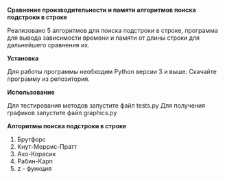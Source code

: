 **Сравнение производительности и памяти алгоритмов поиска подстроки в строке**

Реализовано 5 алгоритмов для поиска подстроки в строке, программа для вывода зависимости времени и памяти
от длины строки для дальнейшего сравнения их.


**Установка**

Для работы программы необходим Python версии 3 и выше. Скачайте программу из репозитория.


**Использование**

Для тестирования методов запустите файл tests.py
Для получения графиков запустите файл graphics.py


**Алгоритмы поиска подстроки в строке**

1) Брутфорс
2) Кнут-Моррис-Пратт
3) Ахо-Корасик
4) Рабин-Карп
5) z - функция